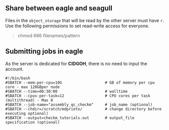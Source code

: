 ## Share between eagle and seagull

Files in the `object_storage` that will be read by the other server must have `r`. Use the following permissions to set read-write access for everyone. 
> chmod 666 filenames/pattern

## Submitting jobs in eagle

As the server is dedicated for **CIDGOH**, there is no need to input the account. 

```
#!/bin/bash                                 
#SBATCH --mem-per-cpu=10G                   # GB of memory per cpu core - max 120GBper node
#SBATCH --time=00:30:00                     # walltime
#SBATCH --cpus-per-task=12                  # CPU cores per task (multithread) - Max 8 
#SBATCH --job-name="assembly_qc_checkm"     # job_name (optional)
#SBATCH --chdir=/scratch/mdprieto/          # change directory before executing optional)
#SBATCH --output=checkm_tutorials.out       # output_file specification (optional)
```
